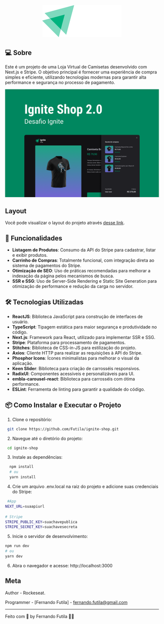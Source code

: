 <h1 align="center">
    <img alt="Github-Blog" title="" src=".github/logo-ignite-shop.svg" />
</h1>

## 💻 Sobre

Este é um projeto de uma Loja Virtual de Camisetas desenvolvido com Next.js e Stripe. O objetivo principal é fornecer uma experiência de compra simples e eficiente, utilizando tecnologias modernas para garantir alta performance e segurança no processo de pagamento.

<p>
  <img src=".github/cover.png" alt="cover ignite-shop" />
</p>

## Layout

Você pode visualizar o layout do projeto através [desse link](https://www.figma.com/file/FxlDRKOmznBbTH8DsTgnZU/Ignite-Shop-2.0/duplicate).

## 🚀 Funcionalidades

- **Listagem de Produtos**: Consumo da API do Stripe para cadastrar, listar e exibir produtos.
- **Carrinho de Compras**: Totalmente funcional, com integração direta ao sistema de pagamentos do Stripe.
- **Otimização de SEO**: Uso de práticas recomendadas para melhorar a indexação da página pelos mecanismos de busca.
- **SSR e SSG**: Uso de Server-Side Rendering e Static Site Generation para otimização de performance e redução da carga no servidor.

## 🛠️ Tecnologias Utilizadas

- **ReactJS**: Biblioteca JavaScript para construção de interfaces de usuário.
- **TypeScript**: Tipagem estática para maior segurança e produtividade no código.
- **Next.js**: Framework para React, utilizado para implementar SSR e SSG.
- **Stripe**: Plataforma para processamento de pagamentos.
- **Stitches**: Biblioteca de CSS-in-JS para estilização do projeto.
- **Axios**: Cliente HTTP para realizar as requisições à API do Stripe.
- **Phosphor Icons**: Ícones minimalistas para melhorar o visual da aplicação.
- **Keen Slider**: Biblioteca para criação de carrosséis responsivos.
- **RadixUI**: Componentes acessíveis e personalizáveis para UI.
- **embla-carousel-react**: Biblioteca para carrosséis com ótima performance.
- **ESLint**: Ferramenta de linting para garantir a qualidade do código.

## 📦 Como Instalar e Executar o Projeto

1. Clone o repositório:

```bash
 git clone https://github.com/Futila/ignite-shop.git

```

2. Navegue até o diretório do projeto:

```bash
 cd ignite-shop

```

3. Instale as dependências:

```bash
  npm install
  # ou
  yarn install

```

4. Crie um arquivo .env.local na raiz do projeto e adicione suas credenciais do Stripe:

```bash
 #App
NEXT_URL=suaapiurl

# Stripe
STRIPE_PUBLIC_KEY=suachavepublica
STRIPE_SECRET_KEY=suachavesecreta
```

5. Inicie o servidor de desenvolvimento:

```bash
npm run dev
# ou
yarn dev
```

6. Abra o navegador e acesse: http://localhost:3000

## Meta

Author - Rockeseat.

Programmer - [Fernando Futila] - fernando.futila@gmail.com

---

Feito com 💜 by Fernando Futila 👋🏻
